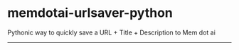 # memdotai-urlsaver-python

Pythonic way to quickly save a URL + Title + Description to Mem dot ai

---